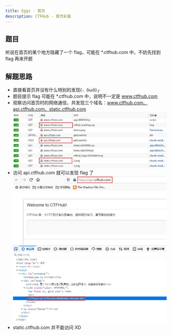 ```yaml
---
title: Eggs - 首页
description: CTFHub - 首页彩蛋
---
```


## 题目

听说在首页的某个地方隐藏了一个 flag，可能在 *.ctfhub.com 中，不妨先找到 flag 再来开题

## 解题思路

- 直接看首页并没有什么特别的发现(╮ŏωŏ)╭
- 题目提示 flag 可能在 *.ctfhub.com 中，说明不一定是 www.ctfhub.com
- 观察访问首页时的网络通信，共发现三个域名：www.ctfhub.com、api.ctfhub.com、static.ctfhub.com<br>
![发向三个域名的请求](img/ctfhub_index01.jpg)
- 访问 api.ctfhub.com 就可以发现 flag 了<br>
![使用开发者查看器](img/ctfhub_index02.jpg)
- static.ctfhub.com 并不能访问 XD